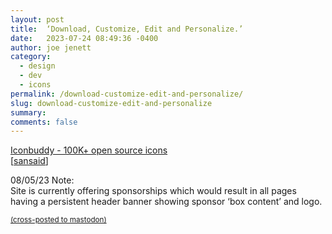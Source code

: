 ```yaml
---
layout: post
title:  ‘Download, Customize, Edit and Personalize.’
date:   2023-07-24 08:49:36 -0400
author: joe jenett
category:
  - design
  - dev
  - icons
permalink: /download-customize-edit-and-personalize/
slug: download-customize-edit-and-personalize
summary: 
comments: false
---
```

<a title="Iconbuddy - 100K+ open source icons" href="https://iconbuddy.app/">Iconbuddy - 100K+ open source icons</a><br>[<a title="sansaid" href="https://pinboard.in/u:sansaid">sansaid</a>]

<p class="note">08/05/23 Note:<br>Site is currently offering sponsorships which would result in all pages having a persistent header banner showing sponsor ‘box content’ and logo.</p>
<a href="https://brid.gy/publish/mastodon"><small>(cross-posted to mastodon)</small></a>